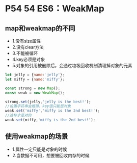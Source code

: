 # P54 54 ES6：WeakMap

## map和weakmap的不同

- 1.没有size属性
- 2.没有clear方法
- 3.不能被循环
- 4.key必须是对象
- 5.对象的引用被删除后，会通过垃圾回收机制清理掉对象的元素

```js
let jelly = {name:'jelly'};
let miffy = {name:'miffy'};

const strong = new Map();
const weak = new WeakMap();

strong.set(jelly,'jelly is the best!');
//设置字符串会报错，key值只能是对象
weak.set('miffy','miffy is the 2nd best!');
//这样才是对的
weak.set(miffy,'miffy is the 2nd best!');
```

## 使用weakmap的场景

- 1.属性一定只能是对象的时候
- 2.当数据不可用，想要被回收内存的时候